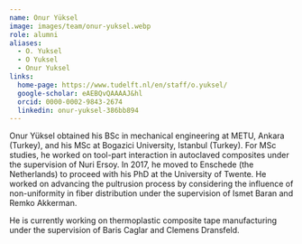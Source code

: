 ```yaml
---
name: Onur Yüksel
image: images/team/onur-yuksel.webp
role: alumni
aliases:
  - O. Yuksel
  - O Yuksel
  - Onur Yuksel
links:
  home-page: https://www.tudelft.nl/en/staff/o.yuksel/
  google-scholar: eAEBQvQAAAAJ&hl
  orcid: 0000-0002-9843-2674
  linkedin: onur-yuksel-386bb894
---
```


Onur Yüksel obtained his BSc in mechanical engineering at METU, Ankara (Turkey), and his MSc at Bogazici University, Istanbul (Turkey). For MSc studies, he worked on tool-part interaction in autoclaved composites under the supervision of Nuri Ersoy. In 2017, he moved to Enschede (the Netherlands) to proceed with his PhD at the University of Twente. He worked on advancing the pultrusion process by considering the influence of non-uniformity in fiber distribution under the supervision of Ismet Baran and Remko Akkerman.

He is currently working on thermoplastic composite tape manufacturing under the supervision of Baris Caglar and Clemens Dransfeld.